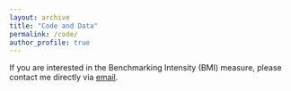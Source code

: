 ```yaml
---
layout: archive
title: "Code and Data"
permalink: /code/
author_profile: true
---
```


If you are interested in the Benchmarking Intensity (BMI) measure, please contact me directly via [email](mailto:tsikorskaya@london.edu).
